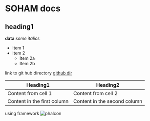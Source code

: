 # SOHAM docs

## heading1
**data**
*some italics*

* Item 1
* Item 2
  * Item 2a
  * Item 2b

link to git hub directory [github dir](http://github.com/soham-cedcoss)

Heading1 | Heading2
-------- | -------------
Content from cell 1 | Content from cell 2
Content in the first column | Content in the second column

using framework ![phalcon](https://static.javatpoint.com/phalcon/images/phalcon-tutorial.jpg)
